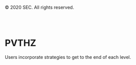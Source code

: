 © 2020 SEC. All rights reserved.

<br/><br/>
# PVTHZ 
Users incorporate strategies to get to the end of each level.
